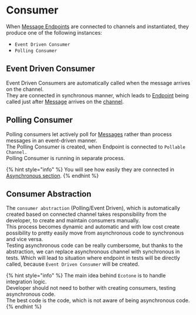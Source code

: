 # Consumer

When [Message Endpoints](message-endpoint/) are connected to channels and instantiated, they produce one of the following instances:

* `Event Driven Consumer`
* `Polling Consumer`

## Event Driven Consumer 

Event Driven Consumers are automatically called when the message arrives on the channel.   
They are connected in synchronous manner, which leads to [Endpoint](message-endpoint/) being called just after [Message](message.md) arrives on the [channel](message-channel.md).

## Polling Consumer

Polling consumers let actively poll for [Messages](message.md) rather than process messages in an event-driven manner.   
The Polling Consumer is created, when Endpoint is connected to `Pollable Channel.`   
Polling Consumer is running in separate process. 

{% hint style="info" %}
You will see how easily they are connected in [Asynchronous section](../scheduling.md).
{% endhint %}

## Consumer Abstraction

The `consumer abstraction` \(Polling/Event Driven\), which is automatically created based on connected channel takes responsibility from the developer, to create and maintain consumers manually.   
This process becomes dynamic and automatic and with low cost create possibility to pretty easily move from asynchronous code to synchronous and vice versa.   
Testing asynchronous code can be really cumbersome, but thanks to the abstraction, we can replace asynchronous channel with synchronous in tests. Which will lead to situation where endpoint  in tests will be directly called, because `Event Driven Consumer` will be created.  


{% hint style="info" %}
The main idea behind `Ecotone` is to handle integration logic.   
Developer should not need to bother with creating consumers, testing asynchronous code.   
The best code is the code, which is not aware of being asynchronous code.
{% endhint %}

